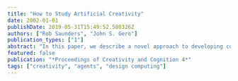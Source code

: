 ```yaml
---
title: "How to Study Artificial Creativity"
date: 2002-01-01
publishDate: 2019-05-31T15:49:52.580326Z
authors: ["Rob Saunders", "John S. Gero"]
publication_types: ["1"]
abstract: "In  this  paper,  we  describe  a  novel  approach  to  developing  computational  models  of  creativity  that  supports  the  multiple  approaches  to  the  study  of artificial  creative  systems.  The  artificial  creativity  approach  to  the  development  of  computational  models  of  creative  systems  is  described  with  reference  to  Csikszentmihalyi's  systems  view  of  creativity.  Some  interesting  results  from  studies  using  an  early  implementation  of  an  artificially  creative  system,  The  Digital  Clockwork  Muse,  are  presented.  The  different  studies  show  how  the  artificial  creativity  approach  supports  the  study  of  creativity  from  a  variety  of  standpoints  that  mirror  the  disciplines  that  study  human  creativity.  The  use  of  artificial  creativity  allows  these  different  studies  to  be  conveniently  conducted  on  the  same  computational  model  and  integrated  in to  a  more  complete  picture  of  the  creative  process. "
featured: false
publication: "*Proceedings of Creativity and Cognition 4*"
tags: ["creativity", "agents", "design computing"]
---
```


